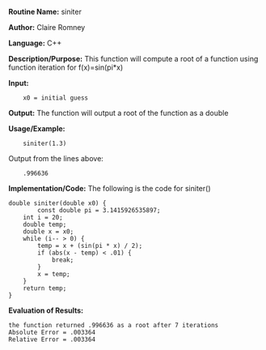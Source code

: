 **Routine Name:**       siniter

**Author:** Claire Romney

**Language:** C++

**Description/Purpose:** This function will compute a root of a function using function iteration for f(x)=sin(pi*x)

**Input:** 
        
        x0 = initial guess

**Output:** The function will output a root of the function as a double

**Usage/Example:**

        siniter(1.3)
       
Output from the lines above:

        .996636
  
**Implementation/Code:** The following is the code for siniter()

    double siniter(double x0) {
    	    const double pi = 3.1415926535897;
	    int i = 20;
	    double temp;
	    double x = x0;
	    while (i-- > 0) {
		    temp = x + (sin(pi * x) / 2);
		    if (abs(x - temp) < .01) {
			    break;
		    }
		    x = temp;
	    }
	    return temp;
    }

**Evaluation of Results:**

    the function returned .996636 as a root after 7 iterations
    Absolute Error = .003364
    Relative Error = .003364
